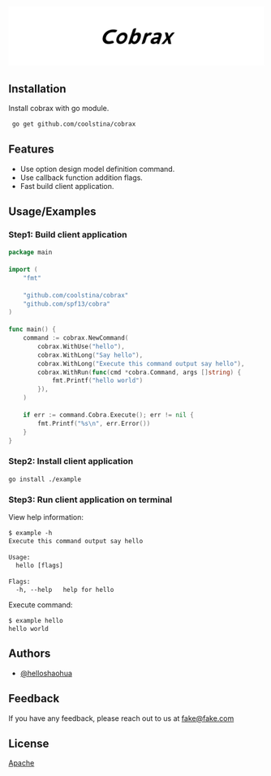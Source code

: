 
![Logo](assets/banner/cobrax.jpg)

    
## Installation

Install cobrax with go module.

```bash
 go get github.com/coolstina/cobrax
```
    
## Features

- Use option design model definition command.
- Use callback function addition flags.
- Fast build client application.

## Usage/Examples

### Step1: Build client application

```go
package main

import (
	"fmt"

	"github.com/coolstina/cobrax"
	"github.com/spf13/cobra"
)

func main() {
	command := cobrax.NewCommand(
		cobrax.WithUse("hello"),
		cobrax.WithLong("Say hello"),
		cobrax.WithLong("Execute this command output say hello"),
		cobrax.WithRun(func(cmd *cobra.Command, args []string) {
			fmt.Printf("hello world")
		}),
	)

	if err := command.Cobra.Execute(); err != nil {
		fmt.Printf("%s\n", err.Error())
	}
}
```

### Step2: Install client application

```shell script
go install ./example
```

### Step3: Run client application on terminal

View help information:

```shell script
$ example -h
Execute this command output say hello

Usage:
  hello [flags]

Flags:
  -h, --help   help for hello
``` 

Execute command: 

```shell script
$ example hello
hello world
```

  
## Authors

- [@helloshaohua](https://www.github.com/helloshaohua)
  
## Feedback

If you have any feedback, please reach out to us at fake@fake.com

  
## License

[Apache](http://www.apache.org/licenses/LICENSE-2.0)